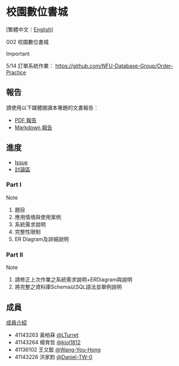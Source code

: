 # 校園數位書城

[繁體中文｜[English](./README_en-US.md)]

G02 校園數位書城

> [!IMPORTANT]
> 5/14 訂單系統作業：
> <https://github.com/NFU-Database-Group/Order-Practice>

## 報告

請使用以下媒體閱讀本專題的文書報告：

- [PDF 報告](https://github.com/NFU-Database-Group/Campus-Digital-Bookstore/releases/download/1.1.1/Campus-Digital-Bookstore.pdf)
- [Markdown 報告](src/Campus-Digital-Bookstore.md)

## 進度

- [Issue](https://github.com/NFU-Database-Group/Project-Library/issues)
- [討論區](https://github.com/NFU-Database-Group/Project-Library/discussions)

### Part I

> [!NOTE]
>
> 1. 題目
> 2. 應用情境與使用案例
> 3. 系統需求說明
> 4. 完整性限制
> 5. ER Diagram及詳細說明

### Part II

> [!NOTE]
>
> 1. 請修正上次作業之系統需求說明+ERDiagram與說明
> 2. 將完整之資料庫Schema以SQL語法並舉例說明

## 成員

[成員介紹](./docs/members/README.md)  

- 41143263 黃柏菻 [@LTurret](https://github.com/LTurret)
- 41143264 楊育哲 [@kiol1812](https://github.com/kiol1812)
- 41136102 王又鋐 [@Wang-You-Hong](https://github.com/Wang-You-Hong)
- 41143226 洪家鈞 [@Daniel-TW-0](https://github.com/Daniel-TW-0)
